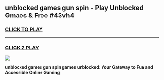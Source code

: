 
## unblocked games gun spin - Play Unblocked Gmaes & Free #43vh4
<h3>
<a href="https://news.freeplayer.one?title=unblocked_games_gun_spin&ref=03M">CLICK TO PLAY</a></h3>
<hr>

<h3>
<a href="https://news.freeplayer.one?title=unblocked_games_gun_spin&ref=03M">CLICK 2 PLAY</a>
  
</h3>

<a href="https://news.freeplayer.one?title=unblocked_games_gun_spin&ref=03M"><img src="https://clearcache.store/games.png"></a>


**unblocked games gun spin games unblocked: Your Gateway to Fun and Accessible Online Gaming**
